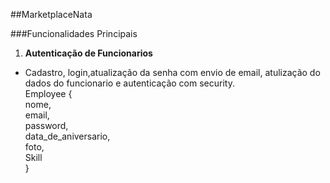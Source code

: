 ##MarketplaceNata


###Funcionalidades Principais
1. **Autenticação de Funcionarios**
  - Cadastro, login,atualização da senha com envio de email, atulização do dados do funcionario e autenticação com security.
     <br> Employee {
     <br>nome,
     <br> email,
     <br>password,
     <br>data_de_aniversario,
     <br>foto,
    <br> Skill
  <br>}
